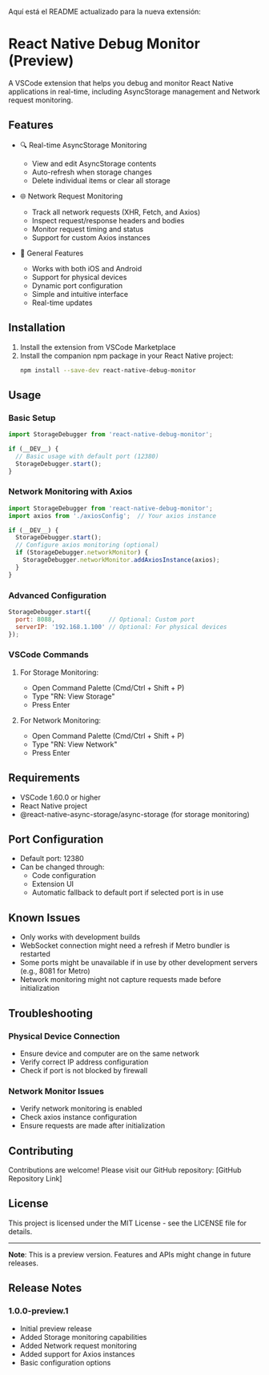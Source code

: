 Aquí está el README actualizado para la nueva extensión:

# React Native Debug Monitor (Preview)

A VSCode extension that helps you debug and monitor React Native applications in real-time, including AsyncStorage management and Network request monitoring.

## Features

- 🔍 Real-time AsyncStorage Monitoring
  - View and edit AsyncStorage contents
  - Auto-refresh when storage changes
  - Delete individual items or clear all storage
  
- 🌐 Network Request Monitoring
  - Track all network requests (XHR, Fetch, and Axios)
  - Inspect request/response headers and bodies
  - Monitor request timing and status
  - Support for custom Axios instances

- 🚀 General Features
  - Works with both iOS and Android
  - Support for physical devices
  - Dynamic port configuration
  - Simple and intuitive interface
  - Real-time updates

## Installation

1. Install the extension from VSCode Marketplace
2. Install the companion npm package in your React Native project:
   ```bash
   npm install --save-dev react-native-debug-monitor
   ```

## Usage

### Basic Setup
```javascript
import StorageDebugger from 'react-native-debug-monitor';

if (__DEV__) {
  // Basic usage with default port (12380)
  StorageDebugger.start();
}
```

### Network Monitoring with Axios
```javascript
import StorageDebugger from 'react-native-debug-monitor';
import axios from './axiosConfig';  // Your axios instance

if (__DEV__) {
  StorageDebugger.start();
  // Configure axios monitoring (optional)
  if (StorageDebugger.networkMonitor) {
    StorageDebugger.networkMonitor.addAxiosInstance(axios);
  }
}
```

### Advanced Configuration
```javascript
StorageDebugger.start({
  port: 8088,               // Optional: Custom port
  serverIP: '192.168.1.100' // Optional: For physical devices
});
```

### VSCode Commands
1. For Storage Monitoring:
   - Open Command Palette (Cmd/Ctrl + Shift + P)
   - Type "RN: View Storage"
   - Press Enter

2. For Network Monitoring:
   - Open Command Palette (Cmd/Ctrl + Shift + P)
   - Type "RN: View Network"
   - Press Enter

## Requirements

- VSCode 1.60.0 or higher
- React Native project
- @react-native-async-storage/async-storage (for storage monitoring)

## Port Configuration

- Default port: 12380
- Can be changed through:
  - Code configuration
  - Extension UI
  - Automatic fallback to default port if selected port is in use

## Known Issues

- Only works with development builds
- WebSocket connection might need a refresh if Metro bundler is restarted
- Some ports might be unavailable if in use by other development servers (e.g., 8081 for Metro)
- Network monitoring might not capture requests made before initialization

## Troubleshooting

### Physical Device Connection
- Ensure device and computer are on the same network
- Verify correct IP address configuration
- Check if port is not blocked by firewall

### Network Monitor Issues
- Verify network monitoring is enabled
- Check axios instance configuration
- Ensure requests are made after initialization

## Contributing

Contributions are welcome! Please visit our GitHub repository:
[GitHub Repository Link]

## License

This project is licensed under the MIT License - see the LICENSE file for details.

---
**Note**: This is a preview version. Features and APIs might change in future releases.

## Release Notes

### 1.0.0-preview.1
- Initial preview release
- Added Storage monitoring capabilities
- Added Network request monitoring
- Added support for Axios instances
- Basic configuration options